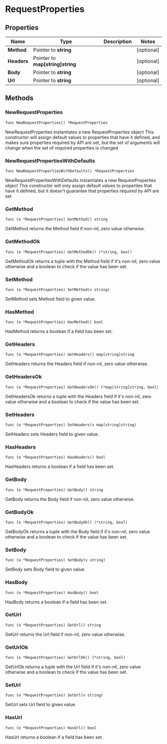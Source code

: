 # RequestProperties

## Properties

|Name | Type | Description | Notes|
|------------ | ------------- | ------------- | -------------|
|**Method** | Pointer to **string** |  | [optional] |
|**Headers** | Pointer to **map[string]string** |  | [optional] |
|**Body** | Pointer to **string** |  | [optional] |
|**Url** | Pointer to **string** |  | [optional] |

## Methods

### NewRequestProperties

`func NewRequestProperties() *RequestProperties`

NewRequestProperties instantiates a new RequestProperties object
This constructor will assign default values to properties that have it defined,
and makes sure properties required by API are set, but the set of arguments
will change when the set of required properties is changed

### NewRequestPropertiesWithDefaults

`func NewRequestPropertiesWithDefaults() *RequestProperties`

NewRequestPropertiesWithDefaults instantiates a new RequestProperties object
This constructor will only assign default values to properties that have it defined,
but it doesn't guarantee that properties required by API are set

### GetMethod

`func (o *RequestProperties) GetMethod() string`

GetMethod returns the Method field if non-nil, zero value otherwise.

### GetMethodOk

`func (o *RequestProperties) GetMethodOk() (*string, bool)`

GetMethodOk returns a tuple with the Method field if it's non-nil, zero value otherwise
and a boolean to check if the value has been set.

### SetMethod

`func (o *RequestProperties) SetMethod(v string)`

SetMethod sets Method field to given value.

### HasMethod

`func (o *RequestProperties) HasMethod() bool`

HasMethod returns a boolean if a field has been set.

### GetHeaders

`func (o *RequestProperties) GetHeaders() map[string]string`

GetHeaders returns the Headers field if non-nil, zero value otherwise.

### GetHeadersOk

`func (o *RequestProperties) GetHeadersOk() (*map[string]string, bool)`

GetHeadersOk returns a tuple with the Headers field if it's non-nil, zero value otherwise
and a boolean to check if the value has been set.

### SetHeaders

`func (o *RequestProperties) SetHeaders(v map[string]string)`

SetHeaders sets Headers field to given value.

### HasHeaders

`func (o *RequestProperties) HasHeaders() bool`

HasHeaders returns a boolean if a field has been set.

### GetBody

`func (o *RequestProperties) GetBody() string`

GetBody returns the Body field if non-nil, zero value otherwise.

### GetBodyOk

`func (o *RequestProperties) GetBodyOk() (*string, bool)`

GetBodyOk returns a tuple with the Body field if it's non-nil, zero value otherwise
and a boolean to check if the value has been set.

### SetBody

`func (o *RequestProperties) SetBody(v string)`

SetBody sets Body field to given value.

### HasBody

`func (o *RequestProperties) HasBody() bool`

HasBody returns a boolean if a field has been set.

### GetUrl

`func (o *RequestProperties) GetUrl() string`

GetUrl returns the Url field if non-nil, zero value otherwise.

### GetUrlOk

`func (o *RequestProperties) GetUrlOk() (*string, bool)`

GetUrlOk returns a tuple with the Url field if it's non-nil, zero value otherwise
and a boolean to check if the value has been set.

### SetUrl

`func (o *RequestProperties) SetUrl(v string)`

SetUrl sets Url field to given value.

### HasUrl

`func (o *RequestProperties) HasUrl() bool`

HasUrl returns a boolean if a field has been set.



